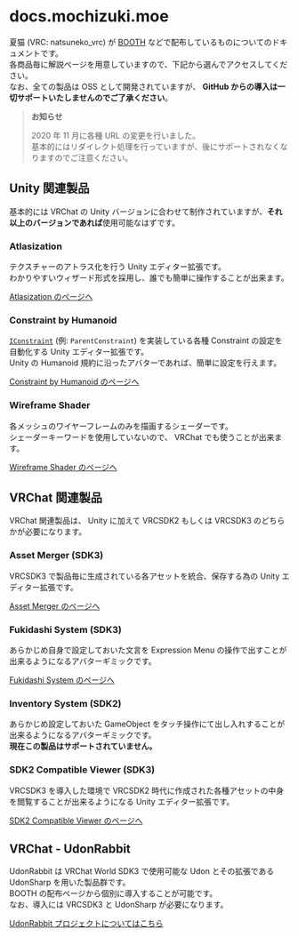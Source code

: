 # docs.mochizuki.moe

夏猫 (VRC: natsuneko_vrc) が [BOOTH](https://natsuneko.booth.pm/) などで配布しているものについてのドキュメントです。  
各商品毎に解説ページを用意していますので、下記から選んでアクセスしてください。  
なお、全ての製品は OSS として開発されていますが、 **GitHub からの導入は一切サポートいたしませんのでご了承ください**。

> **お知らせ**
>
> 2020 年 11 月に各種 URL の変更を行いました。  
> 基本的にはリダイレクト処理を行っていますが、後にサポートされなくなりますのでご注意ください。

## Unity 関連製品

基本的には VRChat の Unity バージョンに合わせて制作されていますが、**それ以上のバージョンであれば**使用可能なはずです。

### Atlasization

テクスチャーのアトラス化を行う Unity エディター拡張です。  
わかりやすいウィザード形式を採用し、誰でも簡単に操作することが出来ます。

[Atlasization のページへ](https://docs.mochizuki.moe/Atlasization/)

### Constraint by Humanoid

[`IConstraint`](https://docs.unity3d.com/ScriptReference/Animations.IConstraint.html) (例: `ParentConstraint`) を実装している各種 Constraint の設定を自動化する Unity エディター拡張です。  
Unity の Humanoid 規約に沿ったアバターであれば、簡単に設定を行えます。

[Constraint by Humanoid のページへ](https://docs.mochizuki.moe/ConstraintByHumanoid/)

### Wireframe Shader

各メッシュのワイヤーフレームのみを描画するシェーダーです。  
シェーダーキーワードを使用していないので、 VRChat でも使うことが出来ます。

[Wireframe Shader のページへ](https://docs.mochizuki.moe/WireframeShader/)

## VRChat 関連製品

VRChat 関連製品は、 Unity に加えて VRCSDK2 もしくは VRCSDK3 のどちらかが必要になります。

### Asset Merger (SDK3)

VRCSDK3 で製品毎に生成されている各アセットを統合、保存する為の Unity エディター拡張です。

[Asset Merger のページへ](https://docs.mochizuki.moe/AssetMerger/)

### Fukidashi System (SDK3)

あらかじめ自身で設定しておいた文言を Expression Menu の操作で出すことが出来るようになるアバターギミックです。

[Fukidashi System のページへ](https://docs.mochizuki.moe/FukidashiSystem/)

### Inventory System (SDK2)

あらかじめ設定しておいた GameObject をタッチ操作にて出し入れすることが出来るようになるアバターギミックです。  
**現在この製品はサポートされていません。**

### SDK2 Compatible Viewer (SDK3)

VRCSDK3 を導入した環境で VRCSDK2 時代に作成された各種アセットの中身を閲覧することが出来るようになる Unity エディター拡張です。

[SDK2 Compatible Viewer のページへ](https://docs.mochizuki.moe/SDK2CompatView/)

## VRChat - UdonRabbit

UdonRabbit は VRChat World SDK3 で使用可能な Udon とその拡張である UdonSharp を用いた製品群です。  
BOOTH の配布ページから個別に導入することが可能です。  
なお、導入には VRCSDK3 と UdonSharp が必要になります。

[UdonRabbit プロジェクトについてはこちら](https://docs.mochizuki.moe/UdonRabbit/)
